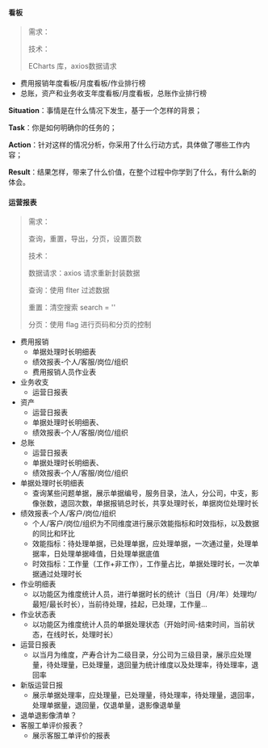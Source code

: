 #### 看板

> 需求：
>
> 
>
> 技术：
>
> ECharts 库，axios数据请求

- 费用报销年度看板/月度看板/作业排行榜
- 总账，资产和业务收支年度看板/月度看板，总账作业排行榜

**Situation**：事情是在什么情况下发生，基于一个怎样的背景；

**Task**：你是如何明确你的任务的；

**Action**：针对这样的情况分析，你采用了什么行动方式，具体做了哪些工作内容；

**Result**：结果怎样，带来了什么价值，在整个过程中你学到了什么，有什么新的体会。





#### 运营报表

> 需求：
>
> 查询，重置，导出，分页，设置页数
>
> 技术：
>
> 数据请求：axios 请求重新封装数据
>
> 查询：使用 flter 过滤数据
>
> 重置：清空搜索  search = ''
>
> 分页：使用 flag 进行页码和分页的控制

- 费用报销
  - 单据处理时长明细表
  - 绩效报表-个人/客服/岗位/组织
  - 费用报销人员作业表
- 业务收支
  - 运营日报表
- 资产
  - 运营日报表
  - 单据处理时长明细表、
  - 绩效报表-个人/客服/岗位/组织
- 总账
  - 运营日报表
  - 单据处理时长明细表、
  - 绩效报表-个人/客服/岗位/组织
- 单据处理时长明细表
  - 查询某些问题单据，展示单据编号，服务目录，法人，分公司，中支，影像张数，退回次数，单据报销总时长，共享处理时长，单据岗位处理时长
- 绩效报表-个人/客户/岗位/组织
  - 个人/客户/岗位/组织为不同维度进行展示效能指标和时效指标，以及数据的同比和环比
  - 效能指标：待处理单据，已处理单据，应处理单据，一次通过量，处理单据率，日处理单据峰值，日处理单据底值
  - 时效指标：工作量（工作+非工作），工作量占比，单据处理时长，一次单据通过处理时长
- 作业明细表
  - 以功能区为维度统计人员，进行单据时长的统计（当日（月/年）处理均/最短/最长时长），当前待处理，挂起，已处理，工作量...
- 作业状态表
  - 以功能区为维度统计人员的单据处理状态（开始时间-结束时间，当前状态，在线时长，处理时长）
- 运营日报表
  - 以当月为维度，产寿合计为二级目录，分公司为三级目录，展示应处理量，待处理量，已处理量，退回量为统计维度以及处理率，待处理率，退回率
- 新版运营日报
  - 展示单据处理率，应处理量，已处理量，待处理率，待处理量，退回率，处理单据量，退回量，仅退单量，退影像退单量
- 退单退影像清单？
- 客服工单评价报表？
  - 展示客服工单评价的报表

